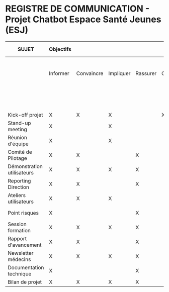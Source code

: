 # REGISTRE DE COMMUNICATION - Projet Chatbot Espace Santé Jeunes (ESJ)

| SUJET                      | Objectifs |            |           |          |           |              | Publics cibles |                    |                   |                       |                |                    |                       |            |              |                         |                         |         |                      |                    |             |           |              |         |     |     |     | Fréquence  |              |         |             |              | Modes de communication |           |                |                |                 |                  |          |                          |             | Matériel              |     |     |     |     |     |     |
| -------------------------- | --------- | ---------- | --------- | -------- | --------- | ------------ | -------------- | ------------------ | ----------------- | --------------------- | -------------- | ------------------ | --------------------- | ---------- | ------------ | ----------------------- | ----------------------- | ------- | -------------------- | ------------------ | ----------- | --------- | ------------ | ------- | --- | --- | --- | ---------- | ------------ | ------- | ----------- | ------------ | ---------------------- | --------- | -------------- | -------------- | --------------- | ---------------- | -------- | ------------------------ | ----------- | --------------------- | --- | --- | --- | --- | --- | --- |
|                            | Informer  | Convaincre | Impliquer | Rassurer | Convoquer | Sensibiliser | M              | Central            | Région            | Province              | Autres         |                    |                       |            |              |                         |                         |         |                      |                    |             |           |              |         |     |     |     | Journalier | Hebdomadaire | Mensuel | Trimestriel | Selon besoin | Courrier               | Téléphone | Article presse | Média télévisé | Fiche de projet | Présentation PPT | Document | Fiche de suivi de projet | Date prévue |                       |     |     |     |     |     |     |
|                            |           |            |           |          |           |              |                | Secrétaire général | Directeur central | Coordinateur national | Directeur AREF | Chef établissement | Coordinateur régional | Inspecteur | Chef de pôle | Chef de projet régional | Équipe projet régionale | Délégué | Animateur provincial | Responsable projet | Partenaires | Syndicats | Spécialistes | Parents |     |     |     |            |              |         |             |              |                        |           |                |                |                 |                  |          |                          |             |                       |     |     |     |     |     |     |
| Kick-off projet            | X         | X          | X         |          | X         |              |                |                    | X                 |                       |                |                    |                       |            |              | X                       | X                       |         |                      | X                  | X           | X         |              |         |     |     |     |            |              |         |             | X            |                        |           |                |                |                 | X                |          |                          |             | 01/03/2025            |     |     |     |     |     |     |
| Stand-up meeting           | X         |            | X         |          |           |              |                |                    |                   |                       |                |                    |                       |            |              |                         | X                       |         |                      |                    |             |           |              |         |     |     | X   |            |              |         |             |              |                        |           |                |                |                 |                  |          |                          |             | 9h00-9h15 (quotidien) |     |     |     |     |     |     |
| Réunion d'équipe           | X         |            | X         |          |           |              |                |                    |                   |                       |                |                    |                       |            |              | X                       | X                       |         |                      |                    |             |           |              |         |     |     |     | X          |              |         |             |              |                        |           |                |                |                 |                  | X        |                          |             | Lundi 14h00-15h30     |     |     |     |     |     |     |
| Comité de Pilotage         | X         | X          |           | X        |           |              |                | X                  | X                 |                       |                |                    |                       |            |              | X                       |                         |         |                      | X                  |             |           |              |         |     |     |     |            |              | X       |             |              |                        |           |                |                |                 | X                | X        |                          |             | Dernier jeudi du mois |     |     |     |     |     |     |
| Démonstration utilisateurs | X         | X          | X         | X        |           |              |                |                    |                   |                       |                |                    |                       |            |              | X                       | X                       |         |                      | X                  |             |           |              |         |     |     |     |            | X            |         |             |              |                        |           |                |                |                 | X                |          |                          |             | Tous les 15 jours     |     |     |     |     |     |     |
| Reporting Direction        | X         | X          |           | X        |           |              |                | X                  | X                 |                       |                |                    |                       |            |              |                         |                         |         |                      |                    |             |           |              |         |     |     |     |            |              |         | X           |              |                        |           |                |                |                 | X                | X        |                          |             | Fin de trimestre      |     |     |     |     |     |     |
| Ateliers utilisateurs      | X         | X          | X         |          |           | X            |                |                    |                   |                       |                |                    |                       |            |              |                         | X                       |         |                      | X                  |             |           |              |         |     |     |     |            |              |         |             | X            |                        |           |                |                |                 |                  |          | X                        |             | Phase conception      |     |     |     |     |     |     |
| Point risques              | X         |            |           | X        |           |              |                |                    |                   |                       |                |                    |                       |            |              | X                       | X                       |         |                      |                    |             |           |              |         |     |     |     |            | X            |         |             |              |                        |           |                |                |                 |                  | X        | X                        |             | 2ème et 4ème mardi    |     |     |     |     |     |     |
| Session formation          | X         | X          | X         | X        |           | X            |                |                    |                   |                       |                |                    |                       |            |              |                         | X                       |         |                      | X                  |             |           |              |         |     |     |     |            |              |         |             | X            |                        |           |                |                |                 | X                |          |                          |             | Mai 2025              |     |     |     |     |     |     |
| Rapport d'avancement       | X         | X          |           | X        |           |              |                | X                  | X                 |                       |                |                    |                       |            |              | X                       |                         |         |                      | X                  |             |           |              |         |     |     |     |            |              | X       |             |              |                        |           |                |                |                 | X                | X        |                          |             | Mensuel               |     |     |     |     |     |     |
| Newsletter médecins        | X         | X          | X         | X        |           | X            |                |                    |                   |                       |                |                    |                       |            |              |                         |                         |         |                      | X                  |             |           |              |         |     |     |     |            | X            |         |             |              | X                      |           | X              |                |                 |                  | X        |                          |             | Bi-mensuel            |     |     |     |     |     |     |
| Documentation technique    | X         |            |           | X        |           |              |                |                    |                   |                       |                |                    |                       |            |              |                         | X                       |         |                      | X                  | X           |           |              |         |     |     |     |            |              |         |             | X            |                        |           |                |                |                 |                  | X        |                          |             | Phase développement   |     |     |     |     |     |     |
| Bilan de projet            | X         | X          | X         | X        |           | X            |                | X                  | X                 |                       |                |                    |                       |            |              | X                       | X                       |         |                      | X                  | X           | X         |              |         |     |     |     |            |              |         |             | X            |                        |           |                |                |                 | X                | X        |                          |             | Fin projet            |     |     |     |     |     |     |
